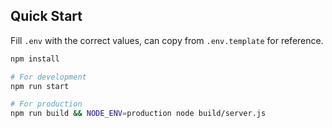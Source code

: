 ## Quick Start

Fill `.env` with the correct values, can copy from `.env.template` for reference.

```bash
npm install

# For development
npm run start

# For production
npm run build && NODE_ENV=production node build/server.js
```
